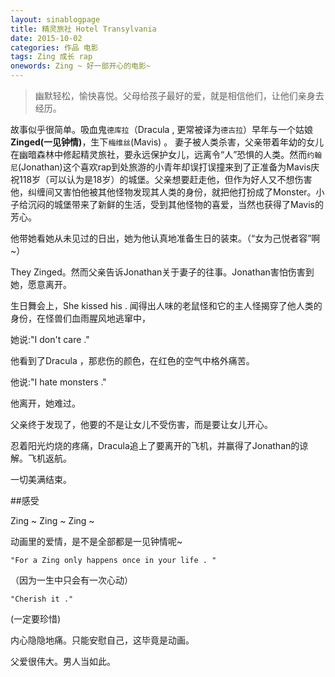 ```yaml
---
layout: sinablogpage
title: 精灵旅社 Hotel Transylvania
date: 2015-10-02
categories: 作品 电影
tags: Zing 成长 rap
onewords: Zing ~ 好一部开心的电影~ 
---
```

> 幽默轻松，愉快喜悦。父母给孩子最好的爱，就是相信他们，让他们亲身去经历。

故事似乎很简单。吸血鬼`德库拉`（Dracula , 更常被译为`德古拉`）早年与一个姑娘**Zinged(一见钟情)**，生下`梅维丝`(Mavis) 。 妻子被人类杀害，父亲带着年幼的女儿在幽暗森林中修起精灵旅社，要永远保护女儿，远离令“人”恐惧的人类。然而`约翰尼`(Jonathan)这个喜欢rap到处旅游的小青年却误打误撞来到了正准备为Mavis庆祝118岁（可以认为是18岁）的城堡。父亲想要赶走他，但作为好人又不想伤害他，纠缠间又害怕他被其他怪物发现其人类的身份，就把他打扮成了Monster。小子给沉闷的城堡带来了新鲜的生活，受到其他怪物的喜爱，当然也获得了Mavis的芳心。

他带她看她从未见过的日出，她为他认真地准备生日的装束。（“女为己悦者容”啊~）

They Zinged。然而父亲告诉Jonathan关于妻子的往事。Jonathan害怕伤害到她，愿意离开。

生日舞会上，She kissed his . 闻得出人味的老鼠怪和它的主人怪揭穿了他人类的身份，在怪兽们血雨腥风地逃窜中，

她说:"I don't care ." 

他看到了Dracula ，那悲伤的颜色，在红色的空气中格外痛苦。

他说:"I hate monsters ."

他离开，她难过。

父亲终于发现了，他要的不是让女儿不受伤害，而是要让女儿开心。

忍着阳光灼烧的疼痛，Dracula追上了要离开的飞机，并赢得了Jonathan的谅解。飞机返航。

一切美满结束。

##感受

Zing ~ Zing ~ Zing ~

动画里的爱情，是不是全部都是一见钟情呢~ 

`"For a Zing only happens once in your life . "`

（因为一生中只会有一次心动）

`"Cherish it ."`

(一定要珍惜)

内心隐隐地痛。只能安慰自己，这毕竟是动画。

父爱很伟大。男人当如此。
